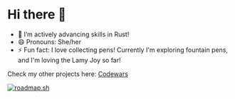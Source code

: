 # Hi there 👋



- 🌱 I’m actively advancing skills in Rust!
- 😄 Pronouns: She/her
- ⚡ Fun fact: I love collecting pens! Currently I'm exploring fountain pens, and I'm loving the Lamy Joy so far!

Check my other projects here:
[Codewars](https://www.codewars.com/users/ms-osram)

[![roadmap.sh](https://api.roadmap.sh/v1-badge/wide/64ae62e9424d6b2509973351?variant=dark&roadmaps=sql%2Cpython%2Cjavascript)](https://roadmap.sh)
<!--
**ms-osram/ms-osram** is a ✨ _special_ ✨ repository because its `README.md` (this file) appears on your GitHub profile.

Here are some ideas to get you started:

- 🔭 I’m currently working on ...
- 🌱 I’m currently learning ...
- 👯 I’m looking to collaborate on ...
- 🤔 I’m looking for help with ...
- 💬 Ask me about ...
- 📫 How to reach me: ...
- 😄 Pronouns: ...
- ⚡ Fun fact: ...
-->
